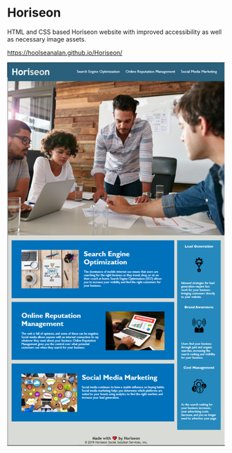 # Horiseon

HTML and CSS based Horiseon website with improved accessibility as well as necessary image assets.

https://hoolseanalan.github.io/Horiseon/

![Horiseon Website Screenshot](/screenshot.PNG)